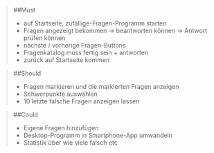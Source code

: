 >##Must
>-  auf Startseite, zufällige-Fragen-Programm starten <br>
>- Fragen angezeigt bekommen → beantworten können → Antwort prüfen können <br>
>- nächste / vorherige Fragen-Buttons <br>
>- Fragenkatalog muss fertig sein + antworten <br>
>- zurück auf Startseite kommen <br>

>##Should
>- Fragen markieren und die markierten Fragen anzeigen <br>
>- Schwerpunkte auswählen <br>
>- 10 letzte falsche Fragen anzeigen lassen <br>

>##Could
>- Eigene Fragen hinzufügen <br>
>- Desktop-Programm in Smartphone-App umwandeln <br>
>- Statistik über wie viele falsch etc <br>
